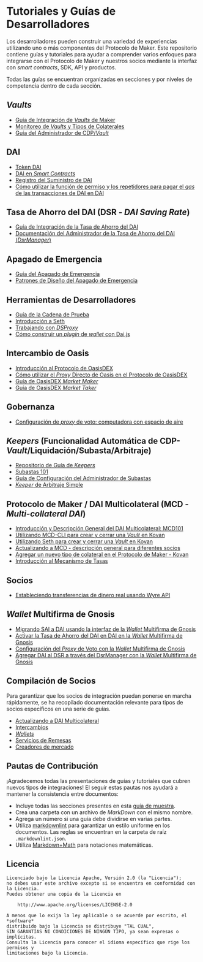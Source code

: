 # Tutoriales y Guías de Desarrolladores

Los desarrolladores pueden construir una variedad de experiencias utilizando uno o más componentes del Protocolo de Maker. Este repositorio contiene guías y tutoriales para ayudar a comprender varios enfoques para integrarse con el Protocolo de Maker y nuestros socios mediante la interfaz con _smart contracts_, SDK, API y productos.

Todas las guías se encuentran organizadas en secciones y por niveles de competencia dentro de cada sección.

## *Vaults*

* [Guía de Integración de _Vaults_ de Maker](https://github.com/makerdao/developerguides/blob/master/vault/vault-integration-guide/vault-integration-guide.md)
* [Monitoreo de _Vaults_ y Tipos de Colaterales](https://github.com/makerdao/developerguides/blob/master/vault/monitoring-collateral-types-and-vaults/monitoring-collateral-types-and-vaults.md)
* [Guía del Administrador de CDP/_Vault_](https://github.com/makerdao/developerguides/blob/master/vault/cdp-manager-guide/cdp-manager-guide.md)

## DAI

* [Token DAI](https://github.com/makerdao/developerguides/tree/master/dai/dai-token/dai-token.md)
* [DAI en _Smart Contracts_](https://github.com/makerdao/developerguides/blob/master/dai/dai-in-smart-contracts/dai-in-smart-contracts.md)
* [Registro del Suministro de DAI](https://github.com/makerdao/developerguides/blob/master/dai/dai-supply/dai-supply.md)
* [Cómo utilizar la función de permiso y los repetidores para pagar el _gas_ de las transacciones de DAI en DAI](https://github.com/makerdao/developerguides/blob/master/dai/how-to-use-permit-function/how-to-use-permit-function.md)

## Tasa de Ahorro del DAI \(DSR - _DAI Saving Rate_\)

* [Guía de Integración de la Tasa de Ahorro del DAI](https://github.com/makerdao/developerguides/blob/master/dai/dsr-integration-guide/dsr-integration-guide.md)
* [Documentación del Administrador de la Tasa de Ahorro del DAI (*DsrManager*)](https://github.com/makerdao/developerguides/blob/master/dai/dsr-manager-docs/dsr-manager-docs.md)

## Apagado de Emergencia

* [Guía del Apagado de Emergencia](https://github.com/makerdao/developerguides/blob/master/mcd/emergency-shutdown/emergency-shutdown.md)
* [Patrones de Diseño del Apagado de Emergencia](https://github.com/makerdao/developerguides/blob/master/mcd/emergency-shutdown-design-patterns/emergency-shutdown-design-patterns.md)

## Herramientas de Desarrolladores

* [Guía de la Cadena de Prueba](https://github.com/makerdao/developerguides/blob/master/devtools/test-chain-guide/test-chain-guide.md)
* [Introducción a Seth](https://github.com/makerdao/developerguides/blob/master/devtools/seth/seth-guide/seth-guide.md)
* [Trabajando con *DSProxy*](https://github.com/makerdao/developerguides/blob/master/devtools/working-with-dsproxy/working-with-dsproxy.md)
* [Cómo construir un _plugin_ de _wallet_ con Dai.js](https://github.com/makerdao/developerguides/blob/master/devtools/Dai.js/How-to-build-dai-js-wallet-plugin.md)

## Intercambio de Oasis

* [Introducción al Protocolo de OasisDEX](https://github.com/makerdao/developerguides/blob/master/Oasis/intro-to-oasis/intro-to-oasis.md)
* [Cómo utilizar el _Proxy_ Directo de Oasis en el Protocolo de OasisDEX](https://github.com/makerdao/developerguides/blob/master/Oasis/oasis-direct-proxy/oasis-direct-proxy.md)
* [Guía de OasisDEX *Market Maker*](https://github.com/makerdao/developerguides/blob/master/Oasis/oasisdex-market-maker-guide/oasisdex-market-maker-guide.md)
* [Guía de OasisDEX *Market Taker*](https://github.com/makerdao/developerguides/blob/master/Oasis/oasisdex-market-taker-guide/oasisdex-market-taker-guide.md)

## Gobernanza

* [Configuración de *proxy* de voto: computadora con espacio de aire](https://github.com/makerdao/developerguides/tree/master/governance/vote-proxy-setup-airgapped-machine/vote-proxy-setup-airgapped-machine.md)

## *Keepers* \(Funcionalidad Automática de CDP-_Vault_/Liquidación/Subasta/Arbitraje\)

* [Repositorio de Guía de _Keepers_](https://github.com/makerdao/developerguides/blob/master/keepers/README.md)
* [Subastas 101](https://github.com/makerdao/developerguides/blob/master/keepers/auctions/auctions-101.md)
* [Guía de Configuración del Administrador de Subastas](https://github.com/makerdao/developerguides/blob/master/keepers/auction-keeper-bot-setup-guide/auction-keeper-bot-setup-guide.md)
* [_Keeper_ de Arbitraje Simple](https://github.com/makerdao/developerguides/blob/master/keepers/simple-arbitrage-keeper/simple-arbitrage-keeper.md)

## Protocolo de Maker / DAI Multicolateral \(MCD - _Multi-collateral DAI_\)

* [Introducción y Descripción General del DAI Multicolateral: MCD101](https://github.com/makerdao/developerguides/tree/master/mcd/mcd-101/mcd-101.md)
* [Utilizando MCD-CLI para crear y cerrar una _Vault_ en Kovan](https://github.com/makerdao/developerguides/blob/master/mcd/mcd-cli/mcd-cli-guide/mcd-cli-guide.md)
* [Utilizando Seth para crear y cerrar una _Vault_ en Kovan](https://github.com/makerdao/developerguides/blob/master/mcd/mcd-seth/mcd-seth.md)
* [Actualizando a MCD - descripción general para diferentes socios](https://github.com/makerdao/developerguides/tree/master/mcd/upgrading-to-multi-collateral-dai/upgrading-to-multi-collateral-dai.md)
* [Agregar un nuevo tipo de colateral en el Protocolo de Maker - Kovan](https://github.com/makerdao/developerguides/tree/master/mcd/add-collateral-type-testnet/add-collateral-type-testnet.md)
* [Introducción al Mecanismo de Tasas](https://github.com/makerdao/developerguides/tree/master/mcd/intro-rate-mechanism/intro-rate-mechanism.md)

## Socios

* [Estableciendo transferencias de dinero real usando Wyre API](https://github.com/makerdao/developerguides/blob/master/partners/wyre-guide/wyre-guide.md)

## _Wallet_ Multifirma de Gnosis

* [Migrando SAI a DAI usando la interfaz de la _Wallet_ Multifirma de Gnosis](https://github.com/makerdao/developerguides/blob/master/gnosis-multisig/migrating-gnosis-multisig-guide/migrating-gnosis-multisig-guide.md)
* [Activar la Tasa de Ahorro del DAI en DAI en la _Wallet_ Multifirma de Gnosis](https://github.com/makerdao/developerguides/blob/master/gnosis-multisig/dsr-gnosis-multisig-guide/dsr-gnosis-multisig-guide.md)
* [Configuración del _Proxy_ de Voto con la _Wallet_ Multifirma de Gnosis](https://github.com/makerdao/developerguides/blob/master/gnosis-multisig/vote-proxy-setup-gnosis-multisig/vote-proxy-setup-gnosis-multisig.md)
* [Agregar DAI al DSR a través del DsrManager con la _Wallet_ Multifirma de Gnosis](https://github.com/makerdao/developerguides/blob/master/gnosis-multisig/dsr-gnosis-multisig-guide/dsr-manager-gnosis-multisig-guide.md)

## Compilación de Socios

Para garantizar que los socios de integración puedan ponerse en marcha rápidamente, se ha recopilado documentación relevante para tipos de socios específicos en una serie de guías.

* [Actualizando a DAI Multicolateral](https://github.com/makerdao/developerguides/tree/master/mcd/upgrading-to-multi-collateral-dai/cli-mcd-migration.md)
* [Intercambios](https://github.com/makerdao/developerguides/tree/master/exchanges/README.md)
* [*Wallets*](https://github.com/makerdao/developerguides/blob/master/wallets/wallets/wallets.md)
* [Servicios de Remesas](https://github.com/makerdao/developerguides/blob/master/remittance/remittance.md)
* [Creadores de mercado](https://github.com/makerdao/developerguides/blob/master/market-makers/market-makers.md)

## Pautas de Contribución

¡Agradecemos todas las presentaciones de guías y tutoriales que cubren nuevos tipos de integraciones! El seguir estas pautas nos ayudará a mantener la consistencia entre documentos:

* Incluye todas las secciones presentes en esta [guía de muestra](https://github.com/makerdao/developerguides/blob/master/sample/sample-guide/sample-guide.md).
* Crea una carpeta con un archivo de _MarkDown_ con el mismo nombre.
* Agrega un número si una guía debe dividirse en varias partes.
* Utiliza [markdownlint](https://github.com/DavidAnson/markdownlint/tree/v0.20.4) para garantizar un estilo uniforme en los documentos. Las reglas se encuentran en la carpeta de raíz `.markdownlint.json`.
* Utiliza [Markdown+Math](https://marketplace.visualstudio.com/items?itemName=goessner.mdmath) para notaciones matemáticas.

## Licencia

```text
Licenciado bajo la Licencia Apache, Versión 2.0 (la "Licencia");
no debes usar este archivo excepto si se encuentra en conformidad con la Licencia.
Puedes obtener una copia de la Licencia en

    http://www.apache.org/licenses/LICENSE-2.0

A menos que lo exija la ley aplicable o se acuerde por escrito, el *software*
distribuido bajo la Licencia se distribuye "TAL CUAL",
SIN GARANTÍAS NI CONDICIONES DE NINGÚN TIPO, ya sean expresas o implícitas.
Consulta la Licencia para conocer el idioma específico que rige los permisos y
limitaciones bajo la Licencia.
```